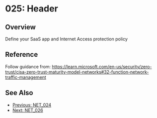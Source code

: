 ﻿# 025: Header
## Overview
Define your SaaS app and Internet Access protection policy

## Reference
Follow guidance from:  https://learn.microsoft.com/en-us/security/zero-trust/cisa-zero-trust-maturity-model-networks#32-function-network-traffic-management

## See Also
- [Previous: NET_024](NET_024.md)
- [Next: NET_026](NET_026.md)
